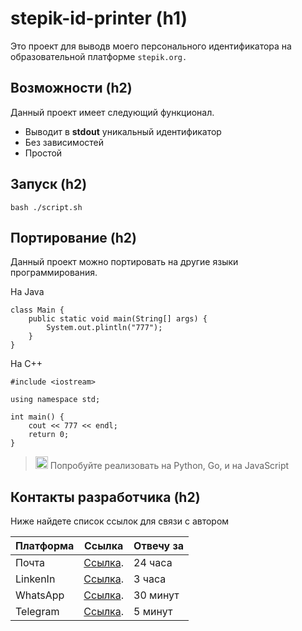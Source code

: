 # __stepik-id-printer (h1)__ 

Это проект для выводв моего персонального идентификатора на образовательной платформе `stepik.org.` 

## __Возможности (h2)__ 

Данный проект имеет следующий функционал. 

* Выводит в __stdout__ уникальный идентификатор 
* Без зависимостей 
* Простой 

## __Запуск (h2)__ 

```
bash ./script.sh
```


## __Портирование (h2)__ 

Данный проект можно портировать на другие языки программирования. 

На Java 

```
class Main {
    public static void main(String[] args) {
        System.out.plintln("777");
    }
}        
```
На С++ 

```
#include <iostream>

using namespace std;

int main() {
    cout << 777 << endl;
    return 0;
}
```
> <img src="https://cdn-icons-png.flaticon.com/512/1884/1884795.png"  width="20" height="20"> Попробуйте реализовать на Python, Go, и на JavaScript 


## __Контакты разработчика (h2)__ 

Ниже найдете список ссылок для связи с автором 

| Платформа | Ссылка | Отвечу за|
| ------------- |:-------------:| ------------- |
| Почта | [Ссылка](https://markdownlivepreview.com/). | 24 часа
| LinkenIn | [Ссылка](https://markdownlivepreview.com/). | 3 часа
| WhatsApp | [Ссылка](https://markdownlivepreview.com/). | 30 минут
| Telegram | [Ссылка](https://markdownlivepreview.com/). | 5 минут





